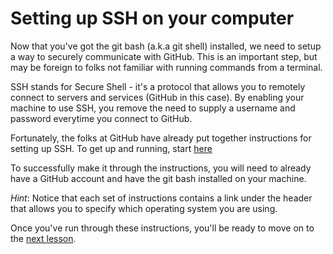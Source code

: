 # Setting up SSH on your computer
Now that you've got the git bash (a.k.a git shell) installed, we need to setup a way to securely communicate with GitHub. This is an important step, but may be foreign to folks not familiar with running commands from a terminal.

SSH stands for Secure Shell - it's a protocol that allows you to remotely connect to servers and services (GitHub in this case). By enabling your machine to use SSH, you remove the need to supply a username and password everytime you connect to GitHub.

Fortunately, the folks at GitHub have already put together instructions for setting up SSH. To get up and running, start [here](https://help.github.com/articles/connecting-to-github-with-ssh/)

To successfully make it through the instructions, you will need to already have a GitHub account and have the git bash installed on your machine.

*Hint*: Notice that each set of instructions contains a link under the header that allows you to specify which operating system you are using.

Once you've run through these instructions, you'll be ready to move on to the [next lesson]().
